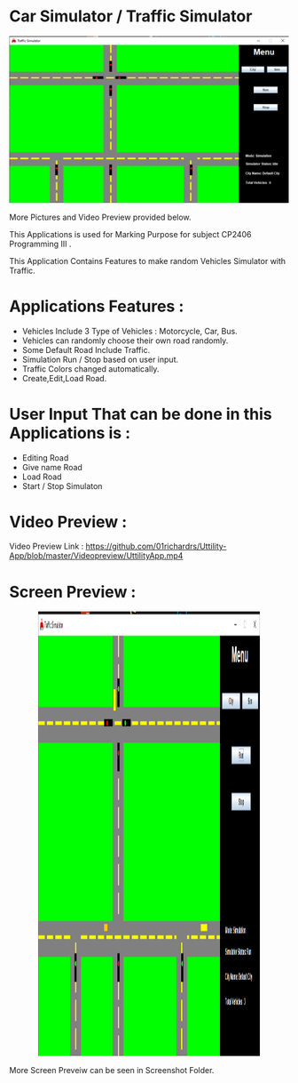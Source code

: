 # Car Simulator / Traffic Simulator
<p align="center">
<img alt="Main Screen" src="https://github.com/01richardrs/Car-Simulator/blob/master/Screenshot/MainScreen.png">
</p>
More Pictures and Video Preview provided below.

This Applications is used for Marking Purpose for subject CP2406 Programming III .

This Application Contains Features to make random Vehicles Simulator with Traffic.

# Applications Features :
- Vehicles Include 3 Type of Vehicles : Motorcycle, Car, Bus.
- Vehicles can randomly choose their own road randomly.
- Some Default Road Include Traffic.
- Simulation Run / Stop based on user input.
- Traffic Colors changed automatically. 
- Create,Edit,Load Road.

# User Input That can be done in this Applications is :
- Editing Road
- Give name Road
- Load Road
- Start / Stop Simulaton

# Video Preview :
Video Preview Link : https://github.com/01richardrs/Uttility-App/blob/master/Videopreview/UttilityApp.mp4

# Screen Preview :
<p align="center">
<img width="400" height="800" alt="Simulation Screen" src="https://github.com/01richardrs/Car-Simulator/blob/master/Screenshot/Simulation%20in%20Default%20City.png">
</p>
More Screen Preveiw can be seen in Screenshot Folder.
